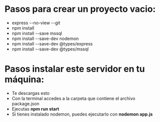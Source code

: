 Pasos para crear un proyecto vacio:
===================================

- express --no-view --git
- npm install
- npm install --save mssql
- npm install --save-dev nodemon
- npm install --save-dev @types/express
- npm install --save-dev @types/mssql

Pasos instalar este servidor en tu máquina:
===========================================

- Te descargas esto
- Con la terminal accedes a la carpeta que contiene el archivo package.json
- Ejecutas **npm run start**
- Si tienes instalado nodemon, puedes ejecutarlo con **nodemon app.js**
